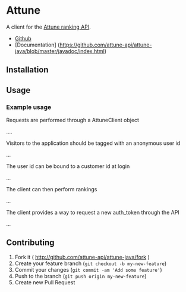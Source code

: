 # Attune

A client for the [Attune ranking API](http://attune.co/).

* [Github](https://github.com/attune-api/attune-java)
* [Documentation] (https://github.com/attune-api/attune-java/blob/master/javadoc/index.html)

## Installation

## Usage

### Example usage

Requests are performed through a AttuneClient object

....

Visitors to the application should be tagged with an anonymous user id

...

The user id can be bound to a customer id at login

...

The client can then perform rankings

...

The client provides a way to request a new auth_token through the API

...

## Contributing

1. Fork it ( http://github.com/attune-api/attune-java/fork )
2. Create your feature branch (`git checkout -b my-new-feature`)
3. Commit your changes (`git commit -am 'Add some feature'`)
4. Push to the branch (`git push origin my-new-feature`)
5. Create new Pull Request
